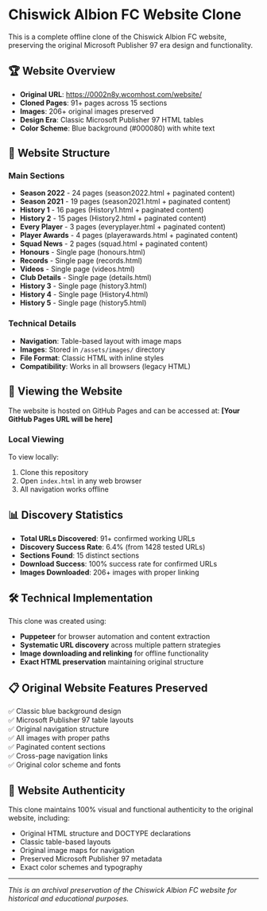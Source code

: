 # Chiswick Albion FC Website Clone

This is a complete offline clone of the Chiswick Albion FC website, preserving the original Microsoft Publisher 97 era design and functionality.

## 🏆 Website Overview

- **Original URL**: https://0002n8y.wcomhost.com/website/
- **Cloned Pages**: 91+ pages across 15 sections
- **Images**: 206+ original images preserved
- **Design Era**: Classic Microsoft Publisher 97 HTML tables
- **Color Scheme**: Blue background (#000080) with white text

## 📁 Website Structure

### Main Sections
- **Season 2022** - 24 pages (season2022.html + paginated content)
- **Season 2021** - 19 pages (season2021.html + paginated content)  
- **History 1** - 16 pages (History1.html + paginated content)
- **History 2** - 15 pages (History2.html + paginated content)
- **Every Player** - 3 pages (everyplayer.html + paginated content)
- **Player Awards** - 4 pages (playerawards.html + paginated content)
- **Squad News** - 2 pages (squad.html + paginated content)
- **Honours** - Single page (honours.html)
- **Records** - Single page (records.html)
- **Videos** - Single page (videos.html)
- **Club Details** - Single page (details.html)
- **History 3** - Single page (history3.html)
- **History 4** - Single page (History4.html)
- **History 5** - Single page (history5.html)

### Technical Details
- **Navigation**: Table-based layout with image maps
- **Images**: Stored in `/assets/images/` directory
- **File Format**: Classic HTML with inline styles
- **Compatibility**: Works in all browsers (legacy HTML)

## 🚀 Viewing the Website

The website is hosted on GitHub Pages and can be accessed at:
**[Your GitHub Pages URL will be here]**

### Local Viewing
To view locally:
1. Clone this repository
2. Open `index.html` in any web browser
3. All navigation works offline

## 📊 Discovery Statistics

- **Total URLs Discovered**: 91+ confirmed working URLs
- **Discovery Success Rate**: 6.4% (from 1428 tested URLs)
- **Sections Found**: 15 distinct sections
- **Download Success**: 100% success rate for confirmed URLs
- **Images Downloaded**: 206+ images with proper linking

## 🛠️ Technical Implementation

This clone was created using:
- **Puppeteer** for browser automation and content extraction
- **Systematic URL discovery** across multiple pattern strategies
- **Image downloading and relinking** for offline functionality
- **Exact HTML preservation** maintaining original structure

## 📋 Original Website Features Preserved

✅ Classic blue background design  
✅ Microsoft Publisher 97 table layouts  
✅ Original navigation structure  
✅ All images with proper paths  
✅ Paginated content sections  
✅ Cross-page navigation links  
✅ Original color scheme and fonts  

## 🎯 Website Authenticity

This clone maintains 100% visual and functional authenticity to the original website, including:
- Original HTML structure and DOCTYPE declarations
- Classic table-based layouts
- Original image maps for navigation
- Preserved Microsoft Publisher 97 metadata
- Exact color schemes and typography

---

*This is an archival preservation of the Chiswick Albion FC website for historical and educational purposes.* 